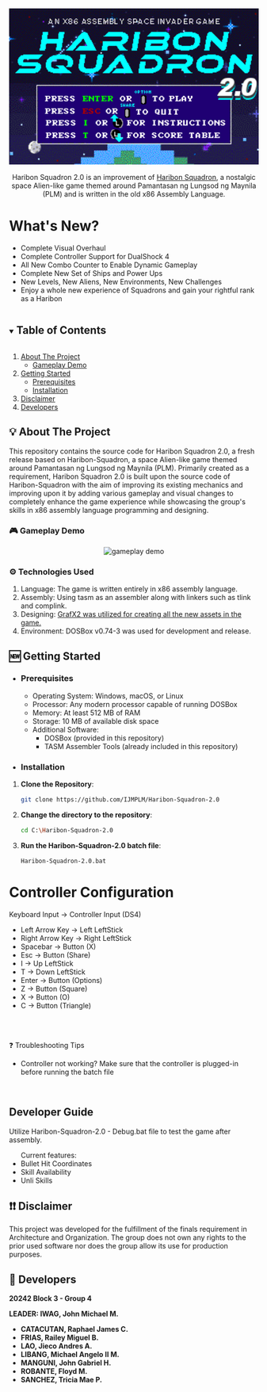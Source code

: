<!-- PROJECT LOGO -->
<br />
<p align="center">
  <p align="center">
    <img src="Assets/MainMenu.bmp" alt="game title" width="600" height="auto">
  </p>

  <p align="center">
    Haribon Squadron 2.0 is an improvement of <a href="https://github.com/IJMPLM/Haribon-Squadron">Haribon Squadron</a>, a nostalgic space Alien-like game themed around Pamantasan ng Lungsod ng Maynila (PLM) and is written in the old x86 Assembly Language.
    <br />
</p>

# What's New?
- Complete Visual Overhaul
- Complete Controller Support for DualShock 4
- All New Combo Counter to Enable Dynamic Gameplay
- Complete New Set of Ships and Power Ups
- New Levels, New Aliens, New Environments, New Challenges
- Enjoy a whole new experience of Squadrons and gain your rightful rank as a Haribon

<!-- TABLE OF CONTENTS -->
<details open="open">
  <summary><h2 style="display: inline-block">Table of Contents</h2></summary>
  <ol>
    <li>
      <a href="#-about-the-project">About The Project</a>
      <ul>
        <li><a href="#-gameplay-demo">Gameplay Demo</a></li>
      </ul>
    </li>
    <li>
      <a href="#-getting-started">Getting Started</a>
      <ul>
        <li><a href="#prerequisites">Prerequisites</a></li>
        <li><a href="#installation">Installation</a></li>
      </ul>
    </li>
    <li><a href="#-disclaimer">Disclaimer</a></li>
    <li><a href="#-developers">Developers</a></li>
  </ol>
</details>

<!-- ABOUT THE PROJECT -->

## 💡 About The Project

This repository contains the source code for Haribon Squadron 2.0, a fresh release based on Haribon-Squadron, a space Alien-like game themed around Pamantasan ng Lungsod ng Maynila (PLM). Primarily created as a requirement, Haribon Squadron 2.0 is built upon the source code of Haribon-Squadron with the aim of improving its existing mechanics and improving upon it by adding various gameplay and visual changes to completely enhance the game experience while showcasing the group's skills in x86 assembly language programming and designing.

### **🎮 Gameplay Demo**

  <p align="center">
    <img src="images/Haribon-Squadron-2.0-DemoVideo.gif" alt="gameplay demo" width="600" height="auto">
  </p>

### **⚙ Technologies Used**

1. Language: The game is written entirely in x86 assembly language.
2. Assembly: Using tasm as an assembler along with linkers such as tlink and complink.
3. Designing: <a href="http://grafx2.chez.com/index.php?static3/downloads">GrafX2 was utilized for creating all the new assets in the game.</a>
4. Environment: DOSBox v0.74-3 was used for development and release.

## 🆕 Getting Started

- ### **Prerequisites**

  - Operating System: Windows, macOS, or Linux
  - Processor: Any modern processor capable of running DOSBox
  - Memory: At least 512 MB of RAM
  - Storage: 10 MB of available disk space
  - Additional Software:
    - DOSBox (provided in this repository)
    - TASM Assembler Tools (already included in this repository)

<!-- GETTING STARTED -->

- ### **Installation**

1. **Clone the Repository**:

   ```bash
   git clone https://github.com/IJMPLM/Haribon-Squadron-2.0
   ```

2. **Change the directory to the repository**:

   ```bash
   cd C:\Haribon-Squadron-2.0

3. **Run the Haribon-Squadron-2.0 batch file**:
   ```
   Haribon-Squadron-2.0.bat
   ```


# Controller Configuration
Keyboard Input    -> Controller Input (DS4) 
- Left Arrow Key    -> Left LeftStick
- Right Arrow Key   -> Right LeftStick
- Spacebar          -> Button (X)
- Esc               -> Button (Share)
- I                 -> Up LeftStick
- T                 -> Down LeftStick
- Enter             -> Button (Options)
- Z                 -> Button (Square)
- X                 -> Button (O)
- C                 -> Button (Triangle)
<br>
<br>

❓ Troubleshooting Tips
- Controller not working? Make sure that the controller is plugged-in before running the batch file
<br>

## Developer Guide

Utilize Haribon-Squadron-2.0 - Debug.bat file to test the game after assembly. <br>
<ul>
    <lh>Current features: </lh>
    <li>Bullet Hit Coordinates </li>
    <li>Skill Availability </li>
    <li>Unli Skills</li>
</ul>



## ❗❗ Disclaimer

This project was developed for the fulfillment of the finals requirement in Architecture and Organization. The group does not own any rights to the prior used software nor does the group allow its use for production purposes.


## 👥 Developers

<b>20242 Block 3 - Group 4

<b>LEADER: IWAG, John Michael M.

- CATACUTAN, Raphael James C.
- FRIAS, Railey Miguel B.
- LAO, Jieco Andres A.
- LIBANG, Michael Angelo II M.
- MANGUNI, John Gabriel H.
- ROBANTE, Floyd M.
- SANCHEZ, Tricia Mae P.



